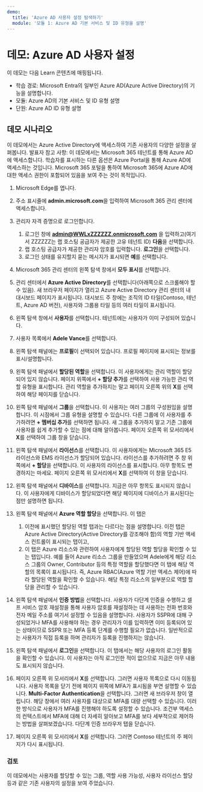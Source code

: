 ```yaml
---
demo:
  title: 'Azure AD 사용자 설정 탐색하기'
  module: '모듈 1: Azure AD 기본 서비스 및 ID 유형을 설명'
---
```



# <a name="demo-azure-ad-user-settings"></a>데모: Azure AD 사용자 설정

이 데모는 다음 Learn 콘텐츠에 매핑됩니다.

- 학습 경로: Microsoft Entra의 일부인 Azure AD(Azure Active Directory)의 기능을 설명합니다.
- 모듈: Azure AD의 기본 서비스 및 ID 유형 설명
- 단원: Azure AD ID 유형 설명

## <a name="demo-scenario"></a>데모 시나리오

이 데모에서는 Azure Active Directory에 액세스하여 기존 사용자의 다양한 설정을 살펴봅니다.  발표자 참고 사항:  이 데모에서는 Microsoft 365 테넌트를 통해 Azure AD에 액세스합니다. 학습자를 표시하는 다른 옵션은 Azure Portal을 통해 Azure AD에 액세스하는 것입니다. Microsoft 365 포털을 통하여 Microsoft 365에 Azure AD에 대한 액세스 권한이 포함되어 있음을 보여 주는 것이 목적입니다.

1. Microsoft Edge를 엽니다.

1. 주소 표시줄에 **admin.microsoft.com**을 입력하여 Microsoft 365 관리 센터에 액세스합니다.

1. 관리자 자격 증명으로 로그인합니다.
    1. 로그인 창에 **admin@WWLxZZZZZZ.onmicrosoft.com** 을 입력하고(여기서 ZZZZZZ는 랩 호스팅 공급자가 제공한 고유 테넌트 ID) **다음**을 선택합니다.
    1. 랩 호스팅 공급자가 제공한 관리자 암호를 입력합니다. **로그인**을 선택합니다.
    1. 로그인 상태를 유지할지 묻는 메시지가 표시되면 **예**를 선택합니다.

1. Microsoft 365 관리 센터의 왼쪽 탐색 창에서 **모두 표시**를 선택합니다.

1. 관리 센터에서 **Azure Active Directory**를 선택합니다(아래쪽으로 스크롤해야 할 수 있음).  새 브라우저 페이지가 열리고 Azure Active Directory 관리 센터의 내 대시보드 페이지가 표시됩니다. 대시보드 주 창에는 조직의 ID 타일(Contoso, 테넌트, Azure AD 버전), 사용자와 그룹용 타일 등의 여러 타일이 표시됩니다.

1. 왼쪽 탐색 창에서 **사용자**를 선택합니다. 테넌트에는 사용자가 이미 구성되어 있습니다.

1. 사용자 목록에서 **Adele Vance**를 선택합니다.

1. 왼쪽 탐색 패널에는 **프로필**이 선택되어 있습니다.  프로필 페이지에 표시되는 정보를 표시/설명합니다.

1. 왼쪽 탐색 패널에서 **할당된 역할**을 선택합니다.  이 사용자에게는 관리 역할이 할당되어 있지 않습니다.  페이지 위쪽에서 **+ 할당 추가**를 선택하여 사용 가능한 관리 역할 유형을 표시합니다.  관리 역할을 추가하지는 말고 페이지 오른쪽 위의 **X**를 선택하여 해당 페이지를 닫습니다.

1. 왼쪽 탐색 패널에서 **그룹**을 선택합니다.  이 사용자는 여러 그룹의 구성원임을 설명합니다.  이 시점에서 그룹 유형을 설명할 수 있습니다.  다른 그룹에 이 사용자를 추가하려면 **+ 멤버십 추가**를 선택하면 됩니다.  새 그룹을 추가하지 말고 기존 그룹에 사용자를 쉽게 추가할 수 있는 점에 대해 알아봅니다. 페이지 오른쪽 위 모서리에서 **X**를 선택하여 그룹 창을 닫습니다.

1. 왼쪽 탐색 패널에서 **라이선스**를 선택합니다. 이 사용자에게는 Microsoft 365 E5 라이선스와 EMS 라이선스가 할당되어 있습니다.  라이선스를 추가하려면 주 창 위쪽에서 **+ 할당**을 선택합니다.  이 사용자의 라이선스를 표시합니다. 아무 항목도 변경하지는 마세요.  페이지 오른쪽 위 모서리에서 **X**를 선택하여 이 창을 닫습니다.

1. 왼쪽 탐색 패널에서 **디바이스**를 선택합니다.  지금은 아무 항목도 표시되지 않습니다. 이 사용자에게 디바이스가 할당되었다면 해당 페이지에 디바이스가 표시된다는 점만 설명하면 됩니다.

1. 왼쪽 탐색 패널에서 **Azure 역할 할당**을 선택합니다.  이 탭은
    1. 이전에 표시했던 할당된 역할 탭과는 다르다는 점을 설명합니다. 이전 탭은 Azure Active Directory(Active Directory를 강조해야 함)의 역할 기반 액세스 컨트롤이 표시되는 탭이고,
    1. 이 탭은 Azure 리소스와 관련하여 사용자에게 할당된 역할 할당을 확인할 수 있는 탭입니다. 예를 들어 Azure 리소스 그룹을 만들었으며 Adele에게 해당 리소스 그룹의 Owner, Contributor 등의 특정 역할을 할당했다면 이 탭에 해당 역할의 목록이 표시됩니다. 즉, Azure RBAC(Azure 역할 기반 액세스 제어)에 따라 할당된 역할을 확인할 수 있습니다. 해당 특정 리소스의 일부분으로 역할 할당을 관리할 수 있습니다.

1. 왼쪽 탐색 패널에서 **인증 방법**을 선택합니다.  사용자가 다단계 인증을 수행하고 셀프 서비스 암호 재설정을 통해 사용자 암호를 재설정하는 데 사용하는 전화 번호와 전자 메일 주소를 여기서 설정할 수 있음을 설명합니다. 사용자가 SSPR에 대해 구성되었거나 MFA를 사용해야 하는 경우 관리자가 이를 입력하면 이미 등록되어 있는 상태이므로 SSPR 또는 MFA 등록 단계를 수행할 필요가 없습니다.  일반적으로는 사용자가 직접 등록을 하며 관리자가 등록을 진행하지는 않습니다.

1. 왼쪽 탐색 패널에서 **로그인**을 선택합니다.  이 탭에서는 해당 사용자의 로그인 활동을 확인할 수 있습니다.  이 사용자는 아직 로그인한 적이 없으므로 지금은 아무 내용도 표시되지 않습니다.

1. 페이지 오른쪽 위 모서리에서 **X**를 선택합니다. 그러면 사용자 목록으로 다시 이동됩니다.  사용자 목록을 닫기 전에 페이지 위쪽에 MFA가 표시됨을 부연 설명할 수 있습니다.  **Multi-Factor Authentication**을 선택합니다.  그러면 새 브라우저 창이 열립니다.  해당 창에서 여러 사용자를 대상으로 MFA를 대량 선택할 수 있습니다.  이러한 방식으로 사용자가 MFA를 진행해야 하도록 설정할 수 있습니다.  조건부 액세스의 컨텍스트에서 MFA에 대해 더 자세히 알아보고 MFA를 보다 세부적으로 제어하는 방법을 살펴보겠습니다.  다단계 인증 브라우저 탭을 닫습니다.

1. 페이지 오른쪽 위 모서리에서 **X**를 선택합니다. 그러면 Contoso 테넌트의 주 페이지가 다시 표시됩니다.

### <a name="review"></a>검토

이 데모에서는 사용자를 할당할 수 있는 그룹, 역할 사용 가능성, 사용자 라이선스 할당 등과 같은 기존 사용자의 설정을 보여 주었습니다.
